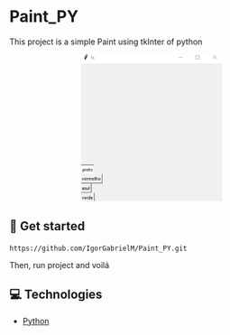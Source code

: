 # Paint_PY

This project is a simple Paint using tkInter of python

<p align="center">
  <img width="250px" heigth="250px" src="paintpy.gif">
</p>
  
## :floppy_disk: Get started

```
https://github.com/IgorGabrielM/Paint_PY.git
```

Then, run project and voilá

## :computer: Technologies

* [Python](https://www.python.org)
